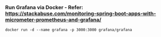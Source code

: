 ### Run Grafana via Docker - Refer: https://stackabuse.com/monitoring-spring-boot-apps-with-micrometer-prometheus-and-grafana/

```
docker run -d --name grafana -p 3000:3000 grafana/grafana
```